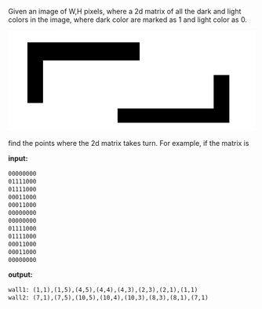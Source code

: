 Given an image of W,H pixels, where a 2d matrix of all the dark and light colors in the image, where dark color are marked as 1 and light color as 0.

![img](img/Untitled2.png)

find the points where the 2d matrix takes turn. For example, if the matrix is

**input:**
```
00000000
01111000
01111000
00011000
00011000
00000000
00000000
01111000
01111000
00011000
00011000
00000000
```

**output:**

```
wall1: (1,1),(1,5),(4,5),(4,4),(4,3),(2,3),(2,1),(1,1)
wall2: (7,1),(7,5),(10,5),(10,4),(10,3),(8,3),(8,1),(7,1)
```
